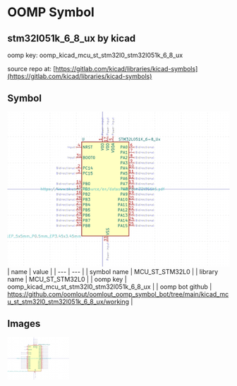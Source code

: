 # OOMP Symbol  
## stm32l051k_6_8_ux  by kicad  
  
oomp key: oomp_kicad_mcu_st_stm32l0_stm32l051k_6_8_ux  
  
source repo at: [https://gitlab.com/kicad/libraries/kicad-symbols](https://gitlab.com/kicad/libraries/kicad-symbols)  
## Symbol  
  
[![working.png](working_600.png)](working.png)  
| name | value | 
| --- | --- | 
| symbol name | MCU_ST_STM32L0 | 
| library name | MCU_ST_STM32L0 | 
| oomp key | oomp_kicad_mcu_st_stm32l0_stm32l051k_6_8_ux | 
| oomp bot github | https://github.com/oomlout/oomlout_oomp_symbol_bot/tree/main/kicad_mcu_st_stm32l0_stm32l051k_6_8_ux/working | 
## Images  
  
[![working.png](working_140.png)](working.png)  

